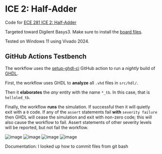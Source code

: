 # ICE 2: Half-Adder

Code for [ECE 281 ICE 2: Half-Adder](https://usafa-ece.github.io/ece281-book/ICE/ICE2.html)

Targeted toward Digilent Basys3. Make sure to install the [board files](https://github.com/Xilinx/XilinxBoardStore/tree/2018.2/boards/Digilent/basys3).

Tested on Windows 11 using Vivado 2024.

## GitHub Actions Testbench

The workflow uses the [setup-ghdl-ci](https://github.com/ghdl/setup-ghdl-ci) GitHub action
to run a *nightly* build of [GHDL](https://ghdl.github.io/ghdl/).

First, the workflow uses GHDL to **analyze** all `.vhd` files in `src/hdl/`.

Then it **elaborates** the *any* entity with the name `*_tb`. In this case, that is `helloled_tb`.

Finally, the workflow **runs** the simulation. If successful then it will quietly exit with a `0` code.
If any of the `assert` statements fail **with** `severity failure` then GHDL will cease the simulation and exit with non-zero code; this will also cause the workflow to fail.
Assert statements of other severity levels will be reported, but not fail the workflow.

![image](https://github.com/user-attachments/assets/ec379f12-8d7b-44ce-ae5b-36e9704a8f9a)
![image](https://github.com/user-attachments/assets/267ad2ee-719f-4290-810f-2d84321d2ee0)
![image](https://github.com/user-attachments/assets/046b3220-297a-499d-8eb3-b087d90019c7)
![image](https://github.com/user-attachments/assets/8af571fe-dc3b-45d7-9206-abd2539cd18d)

Documentation: I looked up how to commit files from git bash
